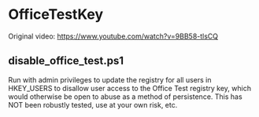 # OfficeTestKey
Original video: https://www.youtube.com/watch?v=9BB58-tlsCQ

## disable_office_test.ps1
Run with admin privileges to update the registry for all users in HKEY_USERS to disallow user access to the Office Test registry key, which would otherwise be open to abuse as a method of persistence. 
This has NOT been robustly tested, use at your own risk, etc.
